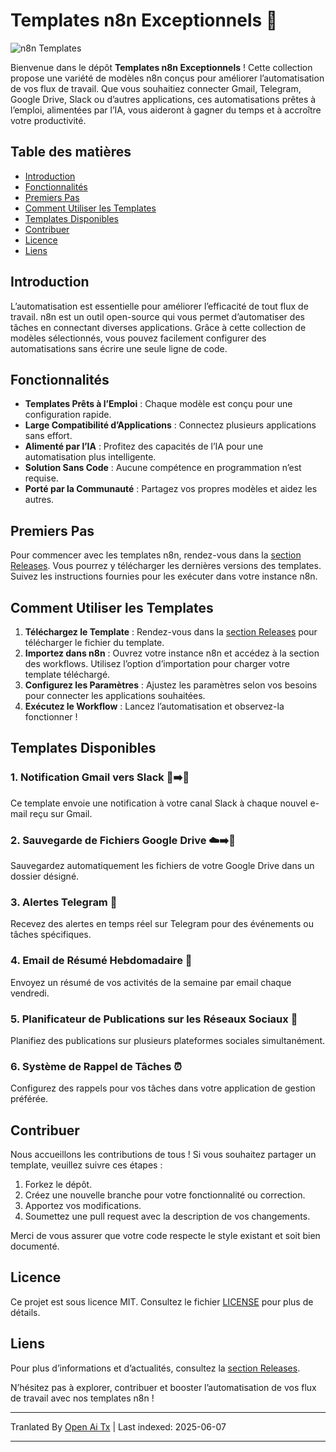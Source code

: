 # Templates n8n Exceptionnels 🚀

![n8n Templates](https://img.shields.io/badge/n8n%20Templates-Awesome-brightgreen)

Bienvenue dans le dépôt **Templates n8n Exceptionnels** ! Cette collection propose une variété de modèles n8n conçus pour améliorer l’automatisation de vos flux de travail. Que vous souhaitiez connecter Gmail, Telegram, Google Drive, Slack ou d’autres applications, ces automatisations prêtes à l’emploi, alimentées par l’IA, vous aideront à gagner du temps et à accroître votre productivité.

## Table des matières

- [Introduction](#introduction)
- [Fonctionnalités](#fonctionnalites)
- [Premiers Pas](#premiers-pas)
- [Comment Utiliser les Templates](#comment-utiliser-les-templates)
- [Templates Disponibles](#templates-disponibles)
- [Contribuer](#contribuer)
- [Licence](#licence)
- [Liens](#liens)

## Introduction

L’automatisation est essentielle pour améliorer l’efficacité de tout flux de travail. n8n est un outil open-source qui vous permet d’automatiser des tâches en connectant diverses applications. Grâce à cette collection de modèles sélectionnés, vous pouvez facilement configurer des automatisations sans écrire une seule ligne de code.

## Fonctionnalités

- **Templates Prêts à l’Emploi** : Chaque modèle est conçu pour une configuration rapide.
- **Large Compatibilité d’Applications** : Connectez plusieurs applications sans effort.
- **Alimenté par l’IA** : Profitez des capacités de l’IA pour une automatisation plus intelligente.
- **Solution Sans Code** : Aucune compétence en programmation n’est requise.
- **Porté par la Communauté** : Partagez vos propres modèles et aidez les autres.

## Premiers Pas

Pour commencer avec les templates n8n, rendez-vous dans la [section Releases](https://github.com/designersamgraphics/awesome-n8n-templates/releases). Vous pourrez y télécharger les dernières versions des templates. Suivez les instructions fournies pour les exécuter dans votre instance n8n.

## Comment Utiliser les Templates

1. **Téléchargez le Template** : Rendez-vous dans la [section Releases](https://github.com/designersamgraphics/awesome-n8n-templates/releases) pour télécharger le fichier du template.
2. **Importez dans n8n** : Ouvrez votre instance n8n et accédez à la section des workflows. Utilisez l’option d’importation pour charger votre template téléchargé.
3. **Configurez les Paramètres** : Ajustez les paramètres selon vos besoins pour connecter les applications souhaitées.
4. **Exécutez le Workflow** : Lancez l’automatisation et observez-la fonctionner !

## Templates Disponibles

### 1. Notification Gmail vers Slack 📧➡️💬
Ce template envoie une notification à votre canal Slack à chaque nouvel e-mail reçu sur Gmail.

### 2. Sauvegarde de Fichiers Google Drive ☁️➡️💾
Sauvegardez automatiquement les fichiers de votre Google Drive dans un dossier désigné.

### 3. Alertes Telegram 🔔
Recevez des alertes en temps réel sur Telegram pour des événements ou tâches spécifiques.

### 4. Email de Résumé Hebdomadaire 📅
Envoyez un résumé de vos activités de la semaine par email chaque vendredi.

### 5. Planificateur de Publications sur les Réseaux Sociaux 📅
Planifiez des publications sur plusieurs plateformes sociales simultanément.

### 6. Système de Rappel de Tâches ⏰
Configurez des rappels pour vos tâches dans votre application de gestion préférée.

## Contribuer

Nous accueillons les contributions de tous ! Si vous souhaitez partager un template, veuillez suivre ces étapes :

1. Forkez le dépôt.
2. Créez une nouvelle branche pour votre fonctionnalité ou correction.
3. Apportez vos modifications.
4. Soumettez une pull request avec la description de vos changements.

Merci de vous assurer que votre code respecte le style existant et soit bien documenté.

## Licence

Ce projet est sous licence MIT. Consultez le fichier [LICENSE](https://raw.githubusercontent.com/designersamgraphics/awesome-n8n-templates/main/LICENSE) pour plus de détails.

## Liens

Pour plus d’informations et d’actualités, consultez la [section Releases](https://github.com/designersamgraphics/awesome-n8n-templates/releases).

N’hésitez pas à explorer, contribuer et booster l’automatisation de vos flux de travail avec nos templates n8n !

---

Tranlated By [Open Ai Tx](https://github.com/OpenAiTx/OpenAiTx) | Last indexed: 2025-06-07

---